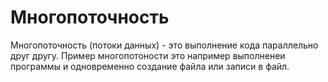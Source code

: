# Многопоточность
Многопоточность (потоки данных) - это выполнение кода параллельно друг другу. Пример многопотоности это например выполненеи программы и одновременно создание файла или записи в файл.